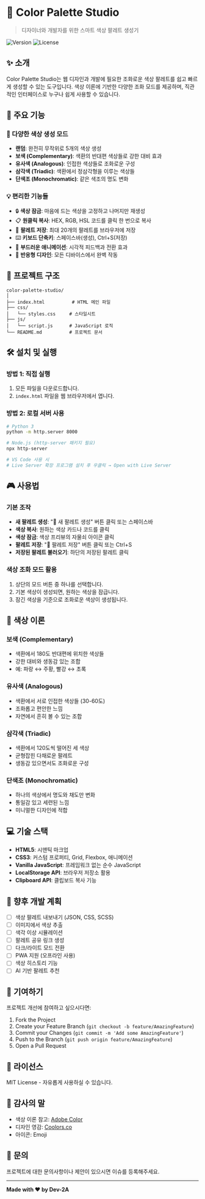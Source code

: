 # 🎨 Color Palette Studio

> 디자이너와 개발자를 위한 스마트 색상 팔레트 생성기

![Version](https://img.shields.io/badge/version-1.0.0-blue.svg)
![License](https://img.shields.io/badge/license-MIT-green.svg)

## ✨ 소개

Color Palette Studio는 웹 디자인과 개발에 필요한 조화로운 색상 팔레트를 쉽고 빠르게 생성할 수 있는 도구입니다. 색상 이론에 기반한 다양한 조화 모드를 제공하며, 직관적인 인터페이스로 누구나 쉽게 사용할 수 있습니다.

## 🚀 주요 기능

### 🎲 다양한 색상 생성 모드
- **랜덤**: 완전히 무작위로 5개의 색상 생성
- **보색 (Complementary)**: 색환의 반대편 색상들로 강한 대비 효과
- **유사색 (Analogous)**: 인접한 색상들로 조화로운 구성
- **삼각색 (Triadic)**: 색환에서 정삼각형을 이루는 색상들
- **단색조 (Monochromatic)**: 같은 색조의 명도 변화

### 💡 편리한 기능들
- 🔒 **색상 잠금**: 마음에 드는 색상을 고정하고 나머지만 재생성
- 📋 **원클릭 복사**: HEX, RGB, HSL 코드를 클릭 한 번으로 복사
- 💾 **팔레트 저장**: 최대 20개의 팔레트를 브라우저에 저장
- ⌨️ **키보드 단축키**: 스페이스바(생성), Ctrl+S(저장)
- 🌈 **부드러운 애니메이션**: 시각적 피드백과 전환 효과
- 📱 **반응형 디자인**: 모든 디바이스에서 완벽 작동

## 📁 프로젝트 구조

```
color-palette-studio/
│
├── index.html          # HTML 메인 파일
├── css/
│   └── styles.css     # 스타일시트
├── js/
│   └── script.js      # JavaScript 로직
└── README.md          # 프로젝트 문서
```

## 🛠️ 설치 및 실행

### 방법 1: 직접 실행
1. 모든 파일을 다운로드합니다.
2. `index.html` 파일을 웹 브라우저에서 엽니다.

### 방법 2: 로컬 서버 사용
```bash
# Python 3
python -m http.server 8000

# Node.js (http-server 패키지 필요)
npx http-server

# VS Code 사용 시
# Live Server 확장 프로그램 설치 후 우클릭 → Open with Live Server
```

## 🎮 사용법

### 기본 조작
- **새 팔레트 생성**: "🎲 새 팔레트 생성" 버튼 클릭 또는 스페이스바
- **색상 복사**: 원하는 색상 카드나 코드를 클릭
- **색상 잠금**: 색상 프리뷰의 자물쇠 아이콘 클릭
- **팔레트 저장**: "💾 팔레트 저장" 버튼 클릭 또는 Ctrl+S
- **저장된 팔레트 불러오기**: 하단의 저장된 팔레트 클릭

### 색상 조화 모드 활용
1. 상단의 모드 버튼 중 하나를 선택합니다.
2. 기본 색상이 생성되면, 원하는 색상을 잠급니다.
3. 잠긴 색상을 기준으로 조화로운 색상이 생성됩니다.

## 🎨 색상 이론

### 보색 (Complementary)
- 색환에서 180도 반대편에 위치한 색상들
- 강한 대비와 생동감 있는 조합
- 예: 파랑 ↔ 주황, 빨강 ↔ 초록

### 유사색 (Analogous)
- 색환에서 서로 인접한 색상들 (30-60도)
- 조화롭고 편안한 느낌
- 자연에서 흔히 볼 수 있는 조합

### 삼각색 (Triadic)
- 색환에서 120도씩 떨어진 세 색상
- 균형잡힌 다채로운 팔레트
- 생동감 있으면서도 조화로운 구성

### 단색조 (Monochromatic)
- 하나의 색상에서 명도와 채도만 변화
- 통일감 있고 세련된 느낌
- 미니멀한 디자인에 적합

## 💻 기술 스택

- **HTML5**: 시맨틱 마크업
- **CSS3**: 커스텀 프로퍼티, Grid, Flexbox, 애니메이션
- **Vanilla JavaScript**: 프레임워크 없는 순수 JavaScript
- **LocalStorage API**: 브라우저 저장소 활용
- **Clipboard API**: 클립보드 복사 기능

## 🌟 향후 개발 계획

- [ ] 색상 팔레트 내보내기 (JSON, CSS, SCSS)
- [ ] 이미지에서 색상 추출
- [ ] 색각 이상 시뮬레이션
- [ ] 팔레트 공유 링크 생성
- [ ] 다크/라이트 모드 전환
- [ ] PWA 지원 (오프라인 사용)
- [ ] 색상 히스토리 기능
- [ ] AI 기반 팔레트 추천

## 🤝 기여하기

프로젝트 개선에 참여하고 싶으시다면:

1. Fork the Project
2. Create your Feature Branch (`git checkout -b feature/AmazingFeature`)
3. Commit your Changes (`git commit -m 'Add some AmazingFeature'`)
4. Push to the Branch (`git push origin feature/AmazingFeature`)
5. Open a Pull Request

## 📝 라이선스

MIT License - 자유롭게 사용하실 수 있습니다.

## 🙏 감사의 말

- 색상 이론 참고: [Adobe Color](https://color.adobe.com)
- 디자인 영감: [Coolors.co](https://coolors.co)
- 아이콘: Emoji

## 📧 문의

프로젝트에 대한 문의사항이나 제안이 있으시면 이슈를 등록해주세요.

---

**Made with ❤️ by Dev-2A**